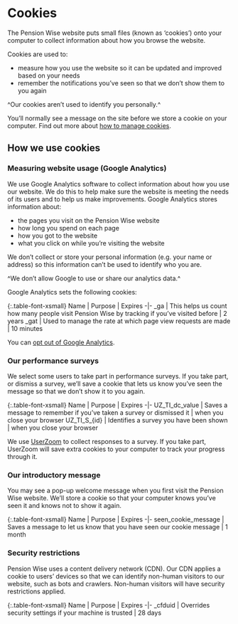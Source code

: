 # Cookies

The Pension Wise website puts small files (known as ‘cookies’) onto your computer to collect information about how you browse the website.

Cookies are used to:

- measure how you use the website so it can be updated and improved based on your needs
- remember the notifications you’ve seen so that we don’t show them to you again

^Our cookies aren’t used to identify you personally.^

You’ll normally see a message on the site before we store a cookie on your computer.
Find out more about [how to manage cookies](http://www.aboutcookies.org).

## How we use cookies

### Measuring website usage (Google Analytics)

We use Google Analytics software to collect information about how you use our website. We do this to help make sure the website is meeting the needs of its users and to help us make improvements.
Google Analytics stores information about:

- the pages you visit on the Pension Wise website 
- how long you spend on each page 
- how you got to the website 
- what you click on while you’re visiting the website

We don’t collect or store your personal information (e.g. your name or address) so this information can’t be used to identify who you are.

^We don’t allow Google to use or share our analytics data.^

Google Analytics sets the following cookies:

{:.table-font-xsmall}
Name | Purpose | Expires
-|-
_ga | This helps us count how many people visit Pension Wise by tracking if you’ve visited before | 2 years
_gat | Used to manage the rate at which page view requests are made | 10 minutes

You can [opt out of Google Analytics](https://tools.google.com/dlpage/gaoptout).

### Our performance surveys

We select some users to take part in performance surveys. If you take part, or dismiss a survey, we’ll save a cookie that lets us know you’ve seen the message so that we don’t show it to you again.

{:.table-font-xsmall}
Name | Purpose | Expires
-|-
UZ_TI_dc_value | Saves a message to remember if you’ve taken a survey or dismissed it | when you close your browser
UZ_TI_S_{id} | Identifies a survey you have been shown | when you close your browser

We use [UserZoom](http://www.userzoom.co.uk/) to collect responses to a survey. If you take part, UserZoom will save extra cookies to your computer to track your progress through it.

### Our introductory message

You may see a pop-up welcome message when you first visit the Pension Wise website. We’ll store a cookie so that your computer knows you’ve seen it and knows not to show it again.

{:.table-font-xsmall}
Name | Purpose | Expires
-|-
seen_cookie_message | Saves a message to let us know that you have seen our cookie message | 1 month

### Security restrictions

Pension Wise uses a content delivery network (CDN). Our CDN applies a cookie to users’ devices so that we can identify non-human visitors to our website, such as bots and crawlers. Non-human visitors will have security restrictions applied.

{:.table-font-xsmall}
Name | Purpose | Expires
-|-
_cfduid | Overrides security settings if your machine is trusted | 28 days

